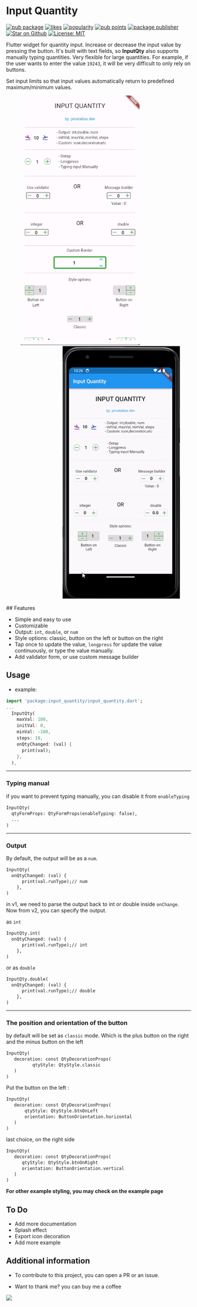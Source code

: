 # Input Quantity

[![pub package](https://img.shields.io/pub/v/input_quantity.svg)](https://pub.dev/packages/input_quantity)
[![likes](https://img.shields.io/pub/likes/input_quantity?logo=dart)](https://pub.dev/packages/input_quantity/score)
[![popularity](https://img.shields.io/pub/popularity/input_quantity?logo=dart)](https://pub.dev/packages/input_quantity/score)
[![pub points](https://img.shields.io/pub/points/input_quantity?logo=dart)](https://pub.dev/packages/input_quantity/score)
[![package publisher](https://img.shields.io/pub/publisher/logo_n_spinner.svg)](https://pub.dev/publishers/pmatatias.dev/packages)
<a href="https://github.com/pmatatias/input-quantity"><img src="https://img.shields.io/github/stars/pmatatias/input-quantity.svg?style=flat&logo=github&colorB=deepgreen&label=stars" alt="Star on Github"></a>
<a href="https://opensource.org/licenses/MIT"><img src="https://img.shields.io/badge/license-MIT-red.svg" alt="License: MIT"></a>

<!-- [![GitHub stars](https://img.shields.io/github/stars/pmatatias/input-quantity.svg?style=social)](https://github.com/pmatatias/input-quantity) -->

Flutter widget for quantity input. Increase or decrease the input value by pressing the button. It's built with text fields, so **InputQty** also supports manually typing quantities. Very flexible for large quantities. For example, if the user wants to enter the value `19243`, it will be very difficult to only rely on buttons.

Set input limits so that input values automatically return to predefined maximum/minimum values.

<p align="center">
  <img src="https://raw.githubusercontent.com/pmatatias/input-quantity/master/assets/preview.png" alt="Image Preview" title="Image Preview" style="height:680px; margin-right: 100px;" />
  <img src="data:image/gif;base64,R0lGODlhAQABAIAAAAAAAP///yH5BAEAAAAALAAAAAABAAEAAAIBRAA7" alt="" width="120" height="0" />
  <img src="https://raw.githubusercontent.com/pmatatias/input-quantity/master/assets/demo_v2.gif" alt="Demo Preview" title="Demo Preview" />
</p>
## Features

- Simple and easy to use
- Customizable
- Output: `int`, `double`, or `num`
- Style options: classic, button on the left or button on the right
- Tap once to update the value, `longpress` for update the value continuously, or type the value manually.
- Add validator form, or use custom message builder

## Usage

- example:

```dart
import 'package:input_quantity/input_quantity.dart';
...
  InputQty(
    maxVal: 100,
    initVal: 0,
    minVal: -100,
    steps: 10,
    onQtyChanged: (val) {
      print(val);
    },
  ),
```

---

### Typing manual

if you want to prevent typing manually, you can disable it from `enableTyping`

```
InputQty(
  qtyFormProps: QtyFormProps(enableTyping: false),
  ...
)
```

---

### Output

By default, the output will be as a `num`.

```
InputQty(
  onQtyChanged: (val) {
      print(val.runType);// num
    },
)
```

in v1, we need to parse the output back to int or double inside `onChange`. Now from v2, you can specify the output.

as `int`

```
InputQty.int(
  onQtyChanged: (val) {
      print(val.runType);// int
    },
)
```

or as `double`

```
InputQty.double(
  onQtyChanged: (val) {
      print(val.runType);// double
    },
)
```

---

### The position and orientation of the button

by default will be set as `classic` mode. Which is the plus button on the right and the minus button on the left

```
InputQty(
   decoration: const QtyDecorationProps(
          qtyStyle: QtyStyle.classic
   )
)
```

Put the button on the left :

```
InputQty(
   decoration: const QtyDecorationProps(
       qtyStyle: QtyStyle.btnOnLeft
       orientation: ButtonOrientation.horizontal
   )
)
```

last choice, on the right side

```
InputQty(
   decoration: const QtyDecorationProps(
      qtyStyle: QtyStyle.btnOnRight
      orientation: ButtonOrientation.vertical
   )
)
```

**For other example styling, you may check on the example page**

## To Do

- Add more documentation
- Splash effect
- Export icon decoration
- Add more example

## Additional information

- To contribute to this project, you can open a PR or an issue.

- Want to thank me? you can buy me a coffee

<a href="https://www.buymeacoffee.com/pmatatias"><img src="https://img.buymeacoffee.com/button-api/?text=Buy me a coffee&emoji=👨‍💻&slug=pmatatias&button_colour=5F7FFF&font_colour=ffffff&font_family=Inter&outline_colour=000000&coffee_colour=FFDD00" /></a>
